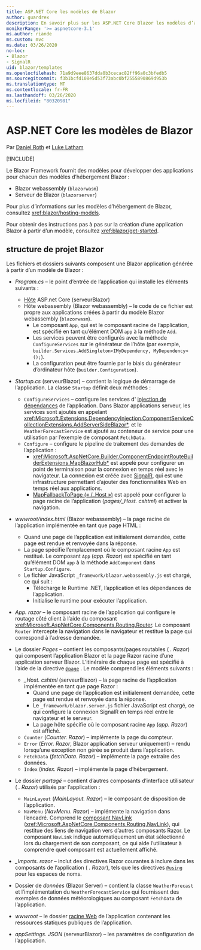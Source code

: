 ```yaml
---
title: ASP.NET Core les modèles de Blazor
author: guardrex
description: En savoir plus sur les ASP.NET Core Blazor les modèles d’application et la structure de projet Blazor.
monikerRange: '>= aspnetcore-3.1'
ms.author: riande
ms.custom: mvc
ms.date: 03/26/2020
no-loc:
- Blazor
- SignalR
uid: blazor/templates
ms.openlocfilehash: 71a9d9eee8637dda0b3cecac82ff96a0c3bfedb5
ms.sourcegitcommit: f3b1bcfd108e5d53f73abc0bf2555890869d953b
ms.translationtype: MT
ms.contentlocale: fr-FR
ms.lasthandoff: 03/26/2020
ms.locfileid: "80320981"
---
```

# <a name="aspnet-core-opno-locblazor-templates"></a>ASP.NET Core les modèles de Blazor

Par [Daniel Roth](https://github.com/danroth27) et [Luke Latham](https://github.com/guardrex)

[!INCLUDE[](~/includes/blazorwasm-preview-notice.md)]

Le Blazor Framework fournit des modèles pour développer des applications pour chacun des modèles d’hébergement Blazor :

* Blazor webassembly (`blazorwasm`)
* Serveur de Blazor (`blazorserver`)

Pour plus d’informations sur les modèles d’hébergement de Blazor, consultez <xref:blazor/hosting-models>.

Pour obtenir des instructions pas à pas sur la création d’une application Blazor à partir d’un modèle, consultez <xref:blazor/get-started>.

## <a name="opno-locblazor-project-structure"></a>structure de projet Blazor

Les fichiers et dossiers suivants composent une Blazor application générée à partir d’un modèle de Blazor :

* *Program.cs* &ndash; le point d’entrée de l’application qui installe les éléments suivants :

  * [Hôte](xref:fundamentals/host/generic-host) ASP.net Core (serveurBlazor)
  * Hôte webassembly (Blazor webassembly) &ndash; le code de ce fichier est propre aux applications créées à partir du modèle Blazor webassembly (`blazorwasm`).
    * Le composant `App`, qui est le composant racine de l’application, est spécifié en tant qu’élément DOM `app` à la méthode `Add`.
    * Les services peuvent être configurés avec la méthode `ConfigureServices` sur le générateur de l’hôte (par exemple, `builder.Services.AddSingleton<IMyDependency, MyDependency>();`).
    * La configuration peut être fournie par le biais du générateur d’ordinateur hôte (`builder.Configuration`).

* *Startup.cs* (serveurBlazor) &ndash; contient la logique de démarrage de l’application. La classe `Startup` définit deux méthodes :

  * `ConfigureServices` &ndash; configure les services d' [injection de dépendances](xref:fundamentals/dependency-injection) de l’application. Dans Blazor applications serveur, les services sont ajoutés en appelant <xref:Microsoft.Extensions.DependencyInjection.ComponentServiceCollectionExtensions.AddServerSideBlazor*>, et le `WeatherForecastService` est ajouté au conteneur de service pour une utilisation par l’exemple de composant `FetchData`.
  * `Configure` &ndash; configure le pipeline de traitement des demandes de l’application :
    * <xref:Microsoft.AspNetCore.Builder.ComponentEndpointRouteBuilderExtensions.MapBlazorHub*> est appelé pour configurer un point de terminaison pour la connexion en temps réel avec le navigateur. La connexion est créée avec [SignalR](xref:signalr/introduction), qui est une infrastructure permettant d’ajouter des fonctionnalités Web en temps réel aux applications.
    * [MapFallbackToPage (« /_Host »)](xref:Microsoft.AspNetCore.Builder.RazorPagesEndpointRouteBuilderExtensions.MapFallbackToPage*) est appelé pour configurer la page racine de l’application (*pages/_Host. cshtml*) et activer la navigation.

* *wwwroot/index.html* (Blazor webassembly) &ndash; la page racine de l’application implémentée en tant que page HTML :
  * Quand une page de l’application est initialement demandée, cette page est rendue et renvoyée dans la réponse.
  * La page spécifie l’emplacement où le composant racine `App` est restitué. Le composant `App` (*app. Razor*) est spécifié en tant qu’élément DOM `app` à la méthode `AddComponent` dans `Startup.Configure`.
  * Le fichier JavaScript `_framework/blazor.webassembly.js` est chargé, ce qui suit :
    * Télécharge le Runtime .NET, l’application et les dépendances de l’application.
    * Initialise le runtime pour exécuter l’application.

* *App. razor* &ndash; le composant racine de l’application qui configure le routage côté client à l’aide du composant <xref:Microsoft.AspNetCore.Components.Routing.Router>. Le composant `Router` intercepte la navigation dans le navigateur et restitue la page qui correspond à l’adresse demandée.

* Le dossier *Pages* &ndash; contient les composants/pages routables ( *. Razor*) qui composent l’application Blazor et la page Razor racine d’une application serveur Blazor. L’itinéraire de chaque page est spécifié à l’aide de la directive [`@page`](xref:mvc/views/razor#page) . Le modèle comprend les éléments suivants :
  * *_Host. cshtml* (serveurBlazor) &ndash; la page racine de l’application implémentée en tant que page Razor :
    * Quand une page de l’application est initialement demandée, cette page est rendue et renvoyée dans la réponse.
    * Le `_framework/blazor.server.js` fichier JavaScript est chargé, ce qui configure la connexion SignalR en temps réel entre le navigateur et le serveur.
    * La page hôte spécifie où le composant racine `App` (*app. Razor*) est affiché.
  * `Counter` (*Counter. Razor*) &ndash; implémente la page du compteur.
  * `Error` (*Error. Razor*, Blazor application serveur uniquement) &ndash; rendu lorsqu’une exception non gérée se produit dans l’application.
  * `FetchData` (*fetchData. Razor*) &ndash; implémente la page extraire des données.
  * `Index` (*index. Razor*) &ndash; implémente la page d’hébergement.

* Le dossier *partagé* &ndash; contient d’autres composants d’interface utilisateur ( *. Razor*) utilisés par l’application :
  * `MainLayout` (*MainLayout. Razor*) &ndash; le composant de disposition de l’application.
  * `NavMenu` (*NavMenu. Razor*) &ndash; implémente la navigation dans l’encadré. Comprend le [composant NavLink](xref:blazor/routing#navlink-component) (<xref:Microsoft.AspNetCore.Components.Routing.NavLink>), qui restitue des liens de navigation vers d’autres composants Razor. Le composant `NavLink` indique automatiquement un état sélectionné lors du chargement de son composant, ce qui aide l’utilisateur à comprendre quel composant est actuellement affiché.

* *_Imports. razor* &ndash; inclut des directives Razor courantes à inclure dans les composants de l’application ( *. Razor*), tels que les directives [`@using`](xref:mvc/views/razor#using) pour les espaces de noms.

* Dossier de *données* (Blazor Server) &ndash; contient la classe `WeatherForecast` et l’implémentation du `WeatherForecastService` qui fournissent des exemples de données météorologiques au composant `FetchData` de l’application.

* *wwwroot* &ndash; le dossier [racine Web](xref:fundamentals/index#web-root) de l’application contenant les ressources statiques publiques de l’application.

* *appSettings. JSON* (serveurBlazor) &ndash; les paramètres de configuration de l’application.
